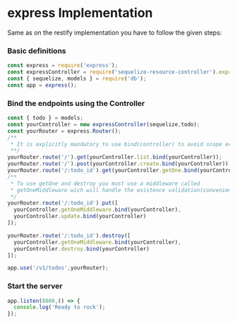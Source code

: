 # express Implementation
Same as on the restify implementation you have to follow the given steps:

### Basic definitions

```javascript
const express = require('express');
const expressController = require('sequelize-resource-controller').express;
const { sequelize, models } = require('db');
const app = express();
```
### Bind the endpoints using the Controller

```javascript
const { todo } = models;
const yourController = new expressController(sequelize,todo);
const yourRouter = express.Router();
/**
 * It is explicitly mandatory to use bind(controller) to avoid scope errors
 **/
yourRouter.route('/').get(yourController.list.bind(yourController));
yourRouter.route('/').post(yourController.create.bind(yourController));
yourRouter.route('/:todo_id').get(yourController.getOne.bind(yourController));
/**
 * To use getOne and destroy you must use a middleware called
 * getOneMiddleware wich will handle the existence validation(convenient for cool 404 status codes)
 */
yourRouter.route('/:todo_id').put([
  yourController.getOneMiddleware.bind(yourController),
  yourController.update.bind(yourController)
]);

yourRouter.route('/:todo_id').destroy([
  yourController.getOneMiddleware.bind(yourController),
  yourController.destroy.bind(yourController)
]);

app.use('/v1/todos',yourRouter);

```
### Start the server

```javascript
app.listen(8000,() => {
  console.log('Ready to rock');
});
```